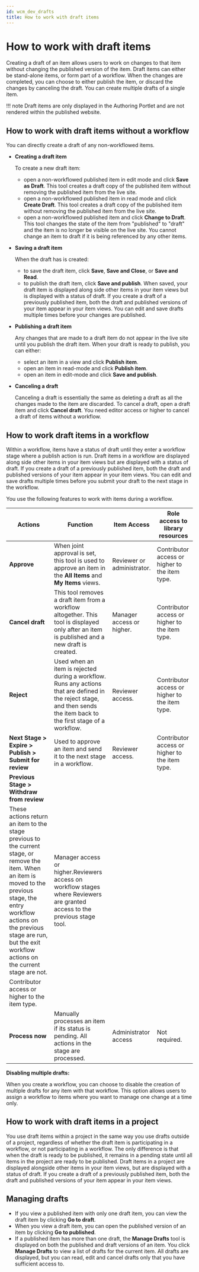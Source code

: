 ```yaml
---
id: wcm_dev_drafts
title: How to work with draft items
---
```


# How to work with draft items


Creating a draft of an item allows users to work on changes to that item without changing the published version of the item. Draft items can either be stand-alone items, or form part of a workflow. When the changes are completed, you can choose to either publish the item, or discard the changes by canceling the draft. You can create multiple drafts of a single item.

!!! note
    Draft items are only displayed in the Authoring Portlet and are not rendered within the published website.

## How to work with draft items without a workflow

You can directly create a draft of any non-workflowed items.

-   **Creating a draft item**

    To create a new draft item:

    -   open a non-workflowed published item in edit mode and click **Save as Draft**. This tool creates a draft copy of the published item without removing the published item from the live site.
    -   open a non-workflowed published item in read mode and click **Create Draft**. This tool creates a draft copy of the published item without removing the published item from the live site.
    -   open a non-workflowed published item and click **Change to Draft**. This tool changes the state of the item from "published" to "draft" and the item is no longer be visible on the live site. You cannot change an item to draft if it is being referenced by any other items.

-   **Saving a draft item**

    When the draft has is created:

    -   to save the draft item, click **Save**, **Save and Close**, or **Save and Read**.
    -   to publish the draft item, click **Save and publish**.
    When saved, your draft item is displayed along side other items in your item views but is displayed with a status of draft. If you create a draft of a previously published item, both the draft and published versions of your item appear in your item views. You can edit and save drafts multiple times before your changes are published.


-   **Publishing a draft item**

    Any changes that are made to a draft item do not appear in the live site until you publish the draft item. When your draft is ready to publish, you can either:

    -   select an item in a view and click **Publish item**.
    -   open an item in read-mode and click **Publish item**.
    -   open an item in edit-mode and click **Save and publish**.

-   **Canceling a draft**

    Canceling a draft is essentially the same as deleting a draft as all the changes made to the item are discarded. To cancel a draft, open a draft item and click **Cancel draft**. You need editor access or higher to cancel a draft of items without a workflow.


## How to work draft items in a workflow

Within a workflow, items have a status of draft until they enter a workflow stage where a publish action is run. Draft items in a workflow are displayed along side other items in your item views but are displayed with a status of draft. If you create a draft of a previously published item, both the draft and published versions of your item appear in your item views. You can edit and save drafts multiple times before you submit your draft to the next stage in the workflow.

You use the following features to work with items during a workflow.

|Actions|Function|Item Access|Role access to library resources|
|-------|--------|-----------|--------------------------------|
|**Approve**|When joint approval is set, this tool is used to approve an item in the **All Items** and **My Items** views.|Reviewer or administrator.|Contributor access or higher to the item type.|
|**Cancel draft**|This tool removes a draft item from a workflow altogether. This tool is displayed only after an item is published and a new draft is created.|Manager access or higher.|Contributor access or higher to the item type.|
|**Reject**|Used when an item is rejected during a workflow. Runs any actions that are defined in the reject stage, and then sends the item back to the first stage of a workflow.|Reviewer access.|Contributor access or higher to the item type.|
|**Next Stage > Expire > Publish > Submit for review**|Used to approve an item and send it to the next stage in a workflow.|Reviewer access.|Contributor access or higher to the item type.|
|**Previous Stage > Withdraw from review**
|These actions return an item to the stage previous to the current stage, or remove the item. When an item is moved to the previous stage, the entry workflow actions on the previous stage are run, but the exit workflow actions on the current stage are not.|Manager access or higher.Reviewers access on workflow stages where Reviewers are granted access to the previous stage tool.
|Contributor access or higher to the item type.|
|**Process now**|Manually processes an item if its status is pending. All actions in the stage are processed.|Administrator access|Not required.|

**Disabling multiple drafts:**

When you create a workflow, you can choose to disable the creation of multiple drafts for any item with that workflow. This option allows users to assign a workflow to items where you want to manage one change at a time only.

## How to work with draft items in a project

You use draft items within a project in the same way you use drafts outside of a project, regardless of whether the draft item is participating in a workflow, or not participating in a workflow. The only difference is that when the draft is ready to be published, it remains in a pending state until all items in the project are ready to be published. Draft items in a project are displayed alongside other items in your item views, but are displayed with a status of draft. If you create a draft of a previously published item, both the draft and published versions of your item appear in your item views.

## Managing drafts

-   If you view a published item with only one draft item, you can view the draft item by clicking **Go to draft**.
-   When you view a draft item, you can open the published version of an item by clicking **Go to published**.
-   If a published item has more than one draft, the **Manage Drafts** tool is displayed on both the published and draft versions of an item. You click **Manage Drafts** to view a list of drafts for the current item. All drafts are displayed, but you can read, edit and cancel drafts only that you have sufficient access to.


